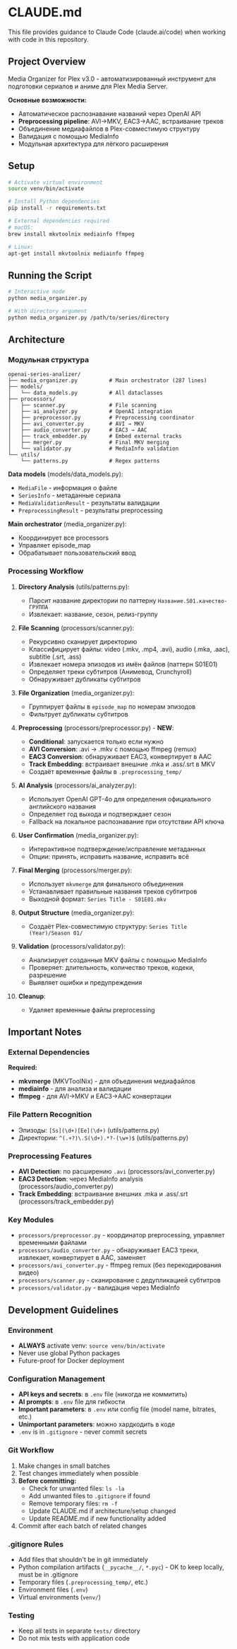 # CLAUDE.md

This file provides guidance to Claude Code (claude.ai/code) when working with code in this repository.

## Project Overview

Media Organizer for Plex v3.0 - автоматизированный инструмент для подготовки сериалов и аниме для Plex Media Server.

**Основные возможности:**
- Автоматическое распознавание названий через OpenAI API
- **Preprocessing pipeline**: AVI→MKV, EAC3→AAC, встраивание треков
- Объединение медиафайлов в Plex-совместимую структуру
- Валидация с помощью MediaInfo
- Модульная архитектура для лёгкого расширения

## Setup

```bash
# Activate virtual environment
source venv/bin/activate

# Install Python dependencies
pip install -r requirements.txt

# External dependencies required
# macOS:
brew install mkvtoolnix mediainfo ffmpeg

# Linux:
apt-get install mkvtoolnix mediainfo ffmpeg
```

## Running the Script

```bash
# Interactive mode
python media_organizer.py

# With directory argument
python media_organizer.py /path/to/series/directory
```

## Architecture

### Модульная структура

```
openai-series-analizer/
├── media_organizer.py          # Main orchestrator (287 lines)
├── models/
│   └── data_models.py          # All dataclasses
├── processors/
│   ├── scanner.py              # File scanning
│   ├── ai_analyzer.py          # OpenAI integration
│   ├── preprocessor.py         # Preprocessing coordinator
│   ├── avi_converter.py        # AVI → MKV
│   ├── audio_converter.py      # EAC3 → AAC
│   ├── track_embedder.py       # Embed external tracks
│   ├── merger.py               # Final MKV merging
│   └── validator.py            # MediaInfo validation
└── utils/
    └── patterns.py             # Regex patterns
```

**Data models** (models/data_models.py):
- `MediaFile` - информация о файле
- `SeriesInfo` - метаданные сериала
- `MediaValidationResult` - результаты валидации
- `PreprocessingResult` - результаты preprocessing

**Main orchestrator** (media_organizer.py):
- Координирует все processors
- Управляет episode_map
- Обрабатывает пользовательский ввод

### Processing Workflow

1. **Directory Analysis** (utils/patterns.py):
   - Парсит название директории по паттерну `Название.S01.качество-ГРУППА`
   - Извлекает: название, сезон, релиз-группу

2. **File Scanning** (processors/scanner.py):
   - Рекурсивно сканирует директорию
   - Классифицирует файлы: video (.mkv, .mp4, .avi), audio (.mka, .aac), subtitle (.srt, .ass)
   - Извлекает номера эпизодов из имён файлов (паттерн S01E01)
   - Определяет треки субтитров (Анимевод, Crunchyroll)
   - Обнаруживает дубликаты субтитров

3. **File Organization** (media_organizer.py):
   - Группирует файлы в `episode_map` по номерам эпизодов
   - Фильтрует дубликаты субтитров

4. **Preprocessing** (processors/preprocessor.py) - **NEW**:
   - **Conditional**: запускается только если нужно
   - **AVI Conversion**: .avi → .mkv с помощью ffmpeg (remux)
   - **EAC3 Conversion**: обнаруживает EAC3, конвертирует в AAC
   - **Track Embedding**: встраивает внешние .mka и .ass/.srt в MKV
   - Создаёт временные файлы в `.preprocessing_temp/`

5. **AI Analysis** (processors/ai_analyzer.py):
   - Использует OpenAI GPT-4o для определения официального английского названия
   - Определяет год выхода и подтверждает сезон
   - Fallback на локальное распознавание при отсутствии API ключа

6. **User Confirmation** (media_organizer.py):
   - Интерактивное подтверждение/исправление метаданных
   - Опции: принять, исправить название, исправить всё

7. **Final Merging** (processors/merger.py):
   - Использует `mkvmerge` для финального объединения
   - Устанавливает правильные названия треков субтитров
   - Выходной формат: `Series Title - S01E01.mkv`

8. **Output Structure** (media_organizer.py):
   - Создаёт Plex-совместимую структуру: `Series Title (Year)/Season 01/`

9. **Validation** (processors/validator.py):
   - Анализирует созданные MKV файлы с помощью MediaInfo
   - Проверяет: длительность, количество треков, кодеки, разрешение
   - Выявляет ошибки и предупреждения

10. **Cleanup**:
    - Удаляет временные файлы preprocessing

## Important Notes

### External Dependencies

**Required:**
- **mkvmerge** (MKVToolNix) - для объединения медиафайлов
- **mediainfo** - для анализа и валидации
- **ffmpeg** - для AVI→MKV и EAC3→AAC конвертации

### File Pattern Recognition
- Эпизоды: `[Ss](\d+)[Ee](\d+)` (utils/patterns.py)
- Директории: `^(.+?)\.S(\d+).*?-(\w+)$` (utils/patterns.py)

### Preprocessing Features
- **AVI Detection**: по расширению `.avi` (processors/avi_converter.py)
- **EAC3 Detection**: через MediaInfo analysis (processors/audio_converter.py)
- **Track Embedding**: встраивание внешних .mka и .ass/.srt (processors/track_embedder.py)

### Key Modules
- `processors/preprocessor.py` - координатор preprocessing, управляет временными файлами
- `processors/audio_converter.py` - обнаруживает EAC3 треки, извлекает, конвертирует в AAC, заменяет
- `processors/avi_converter.py` - ffmpeg remux (без перекодирования видео)
- `processors/scanner.py` - сканирование с дедупликацией субтитров
- `processors/validator.py` - валидация через MediaInfo

## Development Guidelines

### Environment
- **ALWAYS** activate venv: `source venv/bin/activate`
- Never use global Python packages
- Future-proof for Docker deployment

### Configuration Management
- **API keys and secrets**: в `.env` file (никогда не коммитить)
- **AI prompts**: в `.env` file для гибкости
- **Important parameters**: в `.env` или config file (model name, bitrates, etc.)
- **Unimportant parameters**: можно хардкодить в коде
- `.env` is in `.gitignore` - never commit secrets

### Git Workflow
1. Make changes in small batches
2. Test changes immediately when possible
3. **Before committing:**
   - Check for unwanted files: `ls -la`
   - Add unwanted files to `.gitignore` if found
   - Remove temporary files: `rm -f`
   - Update CLAUDE.md if architecture/setup changed
   - Update README.md if new functionality added
4. Commit after each batch of related changes

### .gitignore Rules
- Add files that shouldn't be in git immediately
- Python compilation artifacts (`__pycache__/`, `*.pyc`) - OK to keep locally, must be in .gitignore
- Temporary files (`.preprocessing_temp/`, etc.)
- Environment files (`.env`)
- Virtual environments (`venv/`)

### Testing
- Keep all tests in separate `tests/` directory
- Do not mix tests with application code